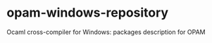 opam-windows-repository
=======================

Ocaml cross-compiler for Windows: packages description for OPAM